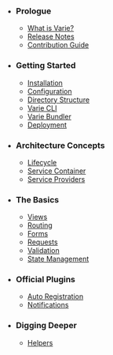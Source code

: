 - ### Prologue
  - [What is Varie?](/docs/{{version}}/what-is-varie)
  - [Release Notes](/docs/{{version}}/release-notes)
  - [Contribution Guide](/docs/{{version}}/contribution-guide)
- ### Getting Started
  - [Installation](/docs/{{version}}/installation)
  - [Configuration](/docs/{{version}}/configuration)
  - [Directory Structure](/docs/{{version}}/directory-structure)
  - [Varie CLI](/docs/{{version}}/varie-cli)
  - [Varie Bundler](/docs/{{version}}/varie-bundler)
  - [Deployment](/docs/{{version}}/deployment)
- ### Architecture Concepts
  - [Lifecycle](/docs/{{version}}/lifecycle)
  - [Service Container](/docs/{{version}}/service-container)
  - [Service Providers](/docs/{{version}}/service-providers)
- ### The Basics
  - [Views](/docs/{{version}}/views)
  - [Routing](/docs/{{version}}/routing)
  - [Forms](/docs/{{version}}/forms)
  - [Requests](/docs/{{version}}/requests)
  - [Validation](/docs/{{version}}/validation)
  - [State Management](/docs/{{version}}/state)
- ### Official Plugins
  - [Auto Registration](/docs/{{version}}/auto-registration)
  - [Notifications](/docs/{{version}}/notifications)
- ### Digging Deeper
  <!-- - [Plugin Development](/docs/{{version}}/plugin-development) -->
  - [Helpers](/docs/{{version}}/helpers)
